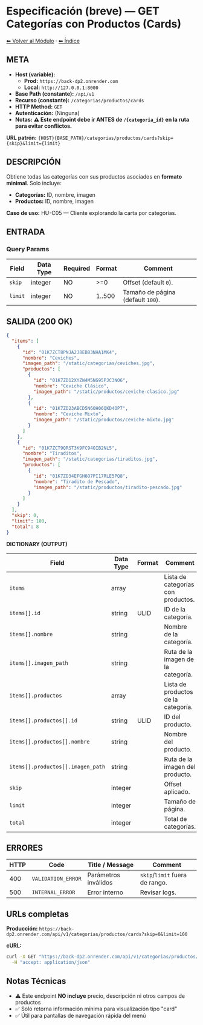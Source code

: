 # Especificación (breve) — GET Categorías con Productos (Cards)

[⬅ Volver al Módulo](../README.md) · [⬅ Índice](../../../README.md)

## META

- **Host (variable):**
  - **Prod:** `https://back-dp2.onrender.com`
  - **Local:** `http://127.0.0.1:8000`
- **Base Path (constante):** `/api/v1`
- **Recurso (constante):** `/categorias/productos/cards`
- **HTTP Method:** `GET`
- **Autenticación:** (Ninguna)
- **Notas:** **⚠️ Este endpoint debe ir ANTES de `/{categoria_id}` en la ruta para evitar conflictos.**

**URL patrón:** `{HOST}{BASE_PATH}/categorias/productos/cards?skip={skip}&limit={limit}`

## DESCRIPCIÓN

Obtiene todas las categorías con sus productos asociados en **formato minimal**. Solo incluye:
- **Categorías:** ID, nombre, imagen
- **Productos:** ID, nombre, imagen

**Caso de uso:** HU-C05 — Cliente explorando la carta por categorías.

## ENTRADA

### Query Params

| Field | Data Type | Required | Format | Comment |
|-------|-----------|----------|--------|---------|
| `skip` | integer | NO | >=0 | Offset (default `0`). |
| `limit` | integer | NO | 1..500 | Tamaño de página (default `100`). |

## SALIDA (200 OK)

```json
{
  "items": [
    {
      "id": "01K7ZCT8PNJA2J8EB83NHA1MK4",
      "nombre": "Ceviches",
      "imagen_path": "/static/categorias/ceviches.jpg",
      "productos": [
        {
          "id": "01K7ZD12XYZW4M5NG95PJC3NO6",
          "nombre": "Ceviche Clásico",
          "imagen_path": "/static/productos/ceviche-clasico.jpg"
        },
        {
          "id": "01K7ZD23ABCD5N6OH06QKD4OP7",
          "nombre": "Ceviche Mixto",
          "imagen_path": "/static/productos/ceviche-mixto.jpg"
        }
      ]
    },
    {
      "id": "01K7ZCT9QRST3K9FC94OIB2NL5",
      "nombre": "Tiraditos",
      "imagen_path": "/static/categorias/tiraditos.jpg",
      "productos": [
        {
          "id": "01K7ZD34EFGH6O7PI17RLE5PQ8",
          "nombre": "Tiradito de Pescado",
          "imagen_path": "/static/productos/tiradito-pescado.jpg"
        }
      ]
    }
  ],
  "skip": 0,
  "limit": 100,
  "total": 8
}
```

**DICTIONARY (OUTPUT)**

| Field | Data Type | Format | Comment |
|-------|-----------|--------|---------|
| `items` | array | | Lista de categorías con productos. |
| `items[].id` | string | ULID | ID de la categoría. |
| `items[].nombre` | string | | Nombre de la categoría. |
| `items[].imagen_path` | string | | Ruta de la imagen de la categoría. |
| `items[].productos` | array | | Lista de productos de la categoría. |
| `items[].productos[].id` | string | ULID | ID del producto. |
| `items[].productos[].nombre` | string | | Nombre del producto. |
| `items[].productos[].imagen_path` | string | | Ruta de la imagen del producto. |
| `skip` | integer | | Offset aplicado. |
| `limit` | integer | | Tamaño de página. |
| `total` | integer | | Total de categorías. |

## ERRORES

| HTTP | Code | Title / Message | Comment |
|------|------|-----------------|---------|
| 400 | `VALIDATION_ERROR` | Parámetros inválidos | `skip`/`limit` fuera de rango. |
| 500 | `INTERNAL_ERROR` | Error interno | Revisar logs. |

## URLs completas

**Producción:** `https://back-dp2.onrender.com/api/v1/categorias/productos/cards?skip=0&limit=100`

**cURL:**
```bash
curl -X GET "https://back-dp2.onrender.com/api/v1/categorias/productos/cards?skip=0&limit=100" \
  -H "accept: application/json"
```

## Notas Técnicas

- ⚠️ Este endpoint **NO incluye** precio, descripción ni otros campos de productos
- ✅ Solo retorna información mínima para visualización tipo "card"
- ✅ Útil para pantallas de navegación rápida del menú
